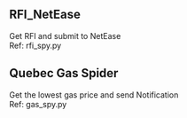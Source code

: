 ## RFI_NetEase
Get RFI and submit to NetEase    
Ref: rfi_spy.py

## Quebec Gas Spider
Get the lowest gas price and send Notification    
Ref: gas_spy.py
